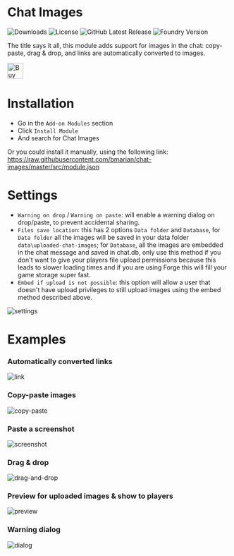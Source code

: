 # Chat Images
![Downloads](https://img.shields.io/github/downloads/bmarian/chat-images/total?style=for-the-badge)
![License](https://img.shields.io/github/license/bmarian/chat-images?style=for-the-badge)
![GitHub Latest Release](https://img.shields.io/github/release/bmarian/chat-images?style=for-the-badge)
![Foundry Version](https://img.shields.io/badge/FoundryVTT-0.7.5-blueviolet?style=for-the-badge)

The title says it all, this module adds support for images in the chat: copy-paste, drag & drop, and links are automatically converted to images.

<a href='https://ko-fi.com/O4O72IHXC' target='_blank'><img height='36' style='border:0px;height:36px;' src='https://cdn.ko-fi.com/cdn/kofi4.png?v=2' border='0' alt='Buy Me a Coffee at ko-fi.com' /></a>

# Installation
- Go in the `Add-on Modules` section
- Click `Install Module`
- And search for Chat Images


Or you could install it manually, using the following link: https://raw.githubusercontent.com/bmarian/chat-images/master/src/module.json

# Settings
 - `Warning on drop` / `Warning on paste`: will enable a warning dialog on drop/paste, to prevent accidental sharing.
 - `Files save location`: this has 2 options `Data folder` and `Database`, for `Data folder` all the images will be saved in your data folder `data\uploaded-chat-images`; for `Database`, all the images are embedded in the chat message and saved in chat.db, only use this method if you don't want to give your players file upload permissions because this leads to slower loading times and if you are using Forge this will fill your game storage super fast.
 - `Embed if upload is not possible`: this option will allow a user that doesn't have upload privileges to still upload images using the embed method described above.

![settings](https://i.imgur.com/4pngZtr.png)

# Examples
### Automatically converted links
![link](https://i.imgur.com/2g1lhod.gif)

### Copy-paste images
![copy-paste](https://i.imgur.com/iTRWPSS.gif)

### Paste a screenshot
![screenshot](https://i.imgur.com/psfNXnY.gif)

### Drag & drop
![drag-and-drop](https://i.imgur.com/1DFAjQl.gif)

### Preview for uploaded images & show to players
![preview](https://i.imgur.com/eT7vaY7.gif)

### Warning dialog
![dialog](https://i.imgur.com/bTV4rnl.gif)
